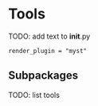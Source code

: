# Tools

TODO: add text to __init__.py

```{autodoc2-docstring} pysmo.tools
render_plugin = "myst"
```

## Subpackages

TODO: list tools


